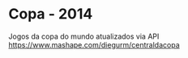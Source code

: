 Copa - 2014
========

Jogos da copa do mundo atualizados via API https://www.mashape.com/diegurm/centraldacopa
